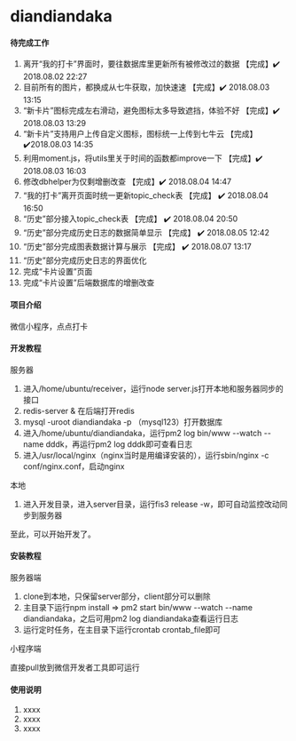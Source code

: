 # diandiandaka

#### 待完成工作
1. 离开“我的打卡”界面时，要往数据库里更新所有被修改过的数据 【完成】✔️ 2018.08.02 22:27
2. 目前所有的图片，都换成从七牛获取，加快速速 【完成】✔️ 2018.08.03 13:15
3. “新卡片”图标完成左右滑动，避免图标太多导致遮挡，体验不好 【完成】✔️ 2018.08.03 13:29
4. “新卡片”支持用户上传自定义图标，图标统一上传到七牛云 【完成】✔️2018.08.03 14:35
5. 利用moment.js，将utils里关于时间的函数都improve一下 【完成】✔️ 2018.08.03 16:03
6. 修改dbhelper为仅剩增删改查 【完成】✔️ 2018.08.04 14:47
7. “我的打卡”离开页面时统一更新topic_check表 【完成】 ✔️ 2018.08.04 16:50
8. “历史”部分接入topic_check表 【完成】 ✔️ 2018.08.04 20:50
9. “历史”部分完成历史日志的数据简单显示 【完成】 ✔️ 2018.08.05 12:42
10. “历史”部分完成图表数据计算与展示 【完成】 ✔️ 2018.08.07 13:17
11. “历史”部分完成历史日志的界面优化
12. 完成“卡片设置”页面
13. 完成“卡片设置”后端数据库的增删改查

#### 项目介绍
微信小程序，点点打卡

#### 开发教程

服务器

1. 进入/home/ubuntu/receiver，运行node server.js打开本地和服务器同步的接口
2. redis-server & 在后端打开redis
3. mysql -uroot diandiandaka -p （mysql123）打开数据库
4. 进入/home/ubuntu/diandiandaka，运行pm2 log bin/www --watch --name dddk，再运行pm2 log dddk即可查看日志
5. 进入/usr/local/nginx（nginx当时是用编译安装的），运行sbin/nginx -c conf/nginx.conf，启动nginx


本地
1. 进入开发目录，进入server目录，运行fis3 release -w，即可自动监控改动同步到服务器

至此，可以开始开发了。



#### 安装教程

服务器端

1. clone到本地，只保留server部分，client部分可以删除
2. 主目录下运行npm install => pm2 start bin/www --watch --name diandiandaka，之后可用pm2 log diandiandaka查看运行日志
3. 运行定时任务，在主目录下运行crontab crontab_file即可

小程序端

直接pull放到微信开发者工具即可运行

#### 使用说明

1. xxxx
2. xxxx
3. xxxx
